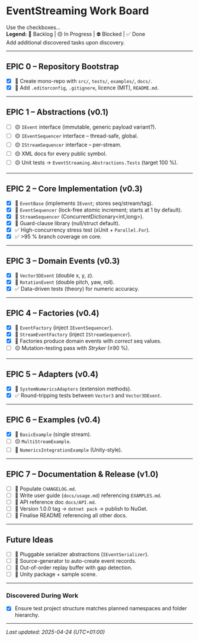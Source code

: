 # EventStreaming Work Board  
Use the checkboxes…  
**Legend:** 🔹 Backlog | 🟡 In&nbsp;Progress | ⛔️ Blocked | ✅ Done  
Add additional discovered tasks upon discovery.

---

## EPIC 0 – Repository Bootstrap

- [x] 🔹 Create mono-repo with `src/`, `tests/`, `examples/`, `docs/`.  
- [x] 🔹 Add `.editorconfig`, `.gitignore`, licence (MIT), `README.md`.

---

## EPIC 1 – Abstractions (v0.1)

- [ ] 🟡 `IEvent` interface (immutable, generic payload variant?).  
- [ ] 🟡 `IEventSequencer` interface – thread-safe, global.  
- [ ] 🟡 `IStreamSequencer` interface – per-stream.  
- [ ] 🟡 XML docs for every public symbol.  
- [ ] 🟡 Unit tests → `EventStreaming.Abstractions.Tests` (target 100 %).  

---

## EPIC 2 – Core Implementation (v0.3)

- [x] 🔹 `EventBase` (implements `IEvent`; stores seq/stream/tag).  
- [x] 🔹 `EventSequencer` (lock-free atomic increment; starts at 1 by default).  
- [x] 🔹 `StreamSequencer` (ConcurrentDictionary\<int,long>).  
- [x] 🔹 Guard-clause library (null/struct default).  
- [x] ✅ High-concurrency stress test (xUnit + `Parallel.For`).  
- [x] ✅ >95 % branch coverage on core.

---

## EPIC 3 – Domain Events (v0.3)

- [x] 🔹 `Vector3DEvent` (double x, y, z).  
- [x] 🔹 `RotationEvent` (double pitch, yaw, roll).  
- [x] ✅ Data-driven tests (theory) for numeric accuracy.

---

## EPIC 4 – Factories (v0.4)

- [x] 🔹 `EventFactory` (inject `IEventSequencer`).  
- [x] 🔹 `StreamEventFactory` (inject `IStreamSequencer`).  
- [x] 🔹 Factories produce domain events with *correct* seq values.  
- [ ] 🟡 Mutation-testing pass with *Stryker* (≥90 %).

---

## EPIC 5 – Adapters (v0.4)

- [x] 🔹 `SystemNumericsAdapters` (extension methods).  
- [x] ✅ Round-tripping tests between `Vector3` and `Vector3DEvent`.

---

## EPIC 6 – Examples (v0.4)

- [x] 🔹 `BasicExample` (single stream).  
- [ ] 🟡 `MultiStreamExample`.  
- [ ] 🔹 `NumericsIntegrationExample` (Unity-style).  

---

## EPIC 7 – Documentation & Release (v1.0)

- [ ] 🔹 Populate `CHANGELOG.md`.  
- [ ] 🔹 Write user guide (`docs/usage.md`) referencing `EXAMPLES.md`.  
- [ ] 🔹 API reference doc `docs/API.md`.  
- [ ] 🔹 Version 1.0.0 tag → `dotnet pack` → publish to NuGet.  
- [ ] 🔹 Finalise README referencing all other docs.

---

## Future Ideas

- [ ] 🔹 Pluggable serializer abstractions (`IEventSerializer`).  
- [ ] 🔹 Source-generator to auto-create event records.  
- [ ] 🔹 Out-of-order replay buffer with gap detection.  
- [ ] 🔹 Unity package + sample scene.  

---

### Discovered During Work
- [x] Ensure test project structure matches planned namespaces and folder hierarchy.

---

*Last updated: 2025-04-24 (UTC+01:00)*
